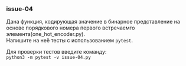 ### issue-04
Дана функция, кодирующая значение в бинарное представление на основе порядкового номера первого встречаемго элемента(one_hot_encoder.py).    
Напишите на неё тесты с использованием ```pytest```.     

Для проверки тестов введите команду:   
```python3 -m pytest -v issue-04.py```